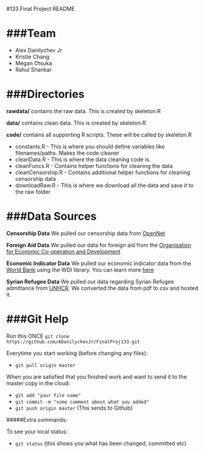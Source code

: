 #133 Final Project README

###Team
======

* Alex Danilychev Jr
* Kristie Chang
* Megan Otsuka
* Rahul Shankar

###Directories
======

**rawdata/** contains the raw data. This is created by skeleton.R

**data/** contains clean data. This is created by skeleton.R

**code/** contains all supporting R scripts. These will be called by skeleton.R
* constants.R - This is where you should define variables like filenames/paths. Makes the code cleaner
* cleanData.R - This is where the data cleaning code is. 
* cleanFuncs.R - Contains helper functions for cleaning the data
* cleanCensorship.R - Contains additional helper functions for cleaning censorship data
* downloadRaw.R - This is where we download all the data and save it to the raw folder

###Data Sources
======

**Censorship Data** We pulled our censorship data from [OpenNet](https://opennet.net/research/data)

**Foreign Aid Data** We pulled our data for foreign aid from the [Organisation for Economic Co-operation and Development](http://www.oecd.org/dac/stats/aid-at-a-glance.htm)

**Economic Indicator Data** We pulled our economic indicator data from the [World Bank](http://databank.worldbank.org/data/home.aspx) using the WDI library. You can learn more [here](https://github.com/vincentarelbundock/WDI)

**Syrian Refugee Data** We pulled our data regarding Syrian Refugee admittance from [UNHCR](http://data.unhcr.org/syrianrefugees/asylum.php). We converted the data from pdf to csv and hosted it. 

###Git Help
======

Run this ONCE `git clone https://github.com/ADanilychevJr/FinalProj133.git`

Everytime you start working (before changing any files):
* `git pull origin master`

When you are satisfied that you finished work and want to send it to the master copy in the cloud:
* `git add "your file name"`
* `git commit -m "some comment about what you added" `
* `git push origin master` (This sends to Github)

#####Extra commands: 

To see your local status: 
* `git status` (this shows you what has been changed, committed etc)

